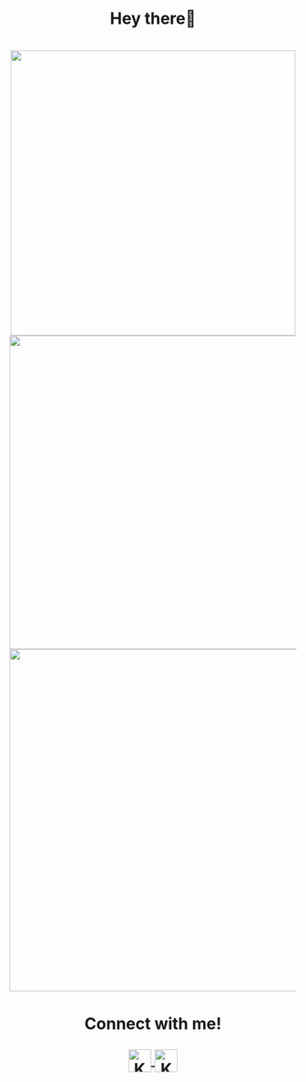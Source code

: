 



<h1 align="center">Hey there🤭 </h1>



   
  
 
 
 

   <!---
GITHUB Streaks
--->


  
  <h1 align="center">
  <img align="center" src="https://github-readme-streak-stats.herokuapp.com/?user=Komal914&theme=ayu-light&show)"  width="500px"  />
 
 
<!---
GITHUB STATS
--->
  <img align="center" src="https://github-readme-stats.vercel.app/api?username=komal914&show_icons=true&hide_title=true&text_color=ffbfd8"  width="550px" />
 


  <img align="center" src="https://github-readme-stats.vercel.app/api/top-langs/?username=komal914&theme=ayu-light&show&layout=compact"  width="600px"  />

  </h1>
  
  <!---
LANG STATS
--->


 

<!--  <h1 align="center"> 
  <img align="center" src="https://media.giphy.com/media/xEEzGpNOstpHkS9UaZ/giphy.gif" width="20px"> 
  Let's Connect ! 
  <img align="center" src="https://media.giphy.com/media/xEEzGpNOstpHkS9UaZ/giphy.gif" width="20px"> 
  <img align="center" src="https://media.giphy.com/media/mN0ooWAdWOV7Xhq2TY/giphy.gif" width="20px">  -->
  
  
<h1 align="center">
  <p>Connect with me!<p>
<a href="https://twitter.com/KomalKaur99">
  <img align="center" alt="Komal Kaur | Twitter" width="40px" src="https://raw.githubusercontent.com/peterthehan/peterthehan/master/assets/twitter.svg" />
</a>
<a href="https://www.linkedin.com/in/kkomal/">
  <img align="center" alt="Komal's LinkedIN" width="40px" src="https://raw.githubusercontent.com/peterthehan/peterthehan/master/assets/linkedin.svg" />
</a>







<!---
Komal914/Komal914 is a ✨ special ✨ repository because its `README.md` (this file) appears on your GitHub profile.
You can click the Preview link to take a look at your changes.
--->

